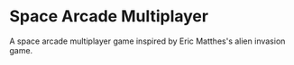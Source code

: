 # Space Arcade Multiplayer
 A space arcade multiplayer game inspired by Eric Matthes's alien invasion game. 
